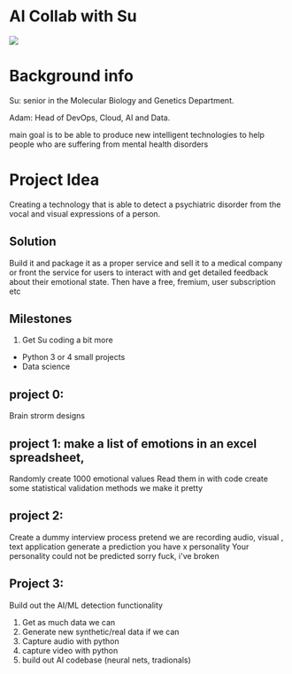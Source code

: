 ﻿# AI Collab with Su

![](https://positivepsychology.com/wp-content/uploads/2021/02/Artificial-Intelligence-in-Psychology.jpg)

# Background info

Su: senior in the Molecular Biology and Genetics Department. 
  
  
Adam: Head of DevOps, Cloud, AI and Data. 
  

main goal is to be able to produce new intelligent technologies to help people who are suffering from mental health disorders

  

  

# Project Idea

  

Creating a technology that is able to detect a psychiatric disorder from the vocal and visual expressions of a person.

  

## Solution

  

Build it and package it as a proper service and sell it to a medical company or front the service for users to interact with and get detailed feedback about their emotional state. Then have a free, fremium, user subscription etc


## Milestones

1. Get Su coding a bit more 
- Python 3 or 4 small projects 
- Data science 

## project 0: 
Brain strorm designs 

## project 1: make a list of emotions in an excel spreadsheet,

Randomly create 1000 emotional values 
Read them in with code
create some statistical validation methods
we make it pretty 

## project 2: 
Create a dummy interview process 
pretend we are recording audio, visual , text application
generate a prediction 
you have x personality
Your personality could not be predicted sorry
fuck, i've broken

## Project 3: 

Build out the AI/ML detection functionality

1. Get as much data we can
2. Generate new synthetic/real data if we can 
3. Capture audio with python
4. capture video with python
5. build out AI codebase (neural nets, tradionals)
